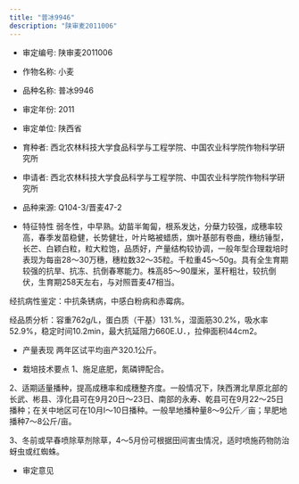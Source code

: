 ```yaml
---
title: "普冰9946"
description: "陕审麦2011006"
---
```

* 审定编号:  陕审麦2011006

*  作物名称:  小麦

*  品种名称:  普冰9946

*  审定年份:  2011

*  审定单位:  陕西省

* 育种者:  西北农林科技大学食品科学与工程学院、中国农业科学院作物科学研究所

*  申请者:  西北农林科技大学食品科学与工程学院、中国农业科学院作物科学研究所

*  品种来源:  Q104-3/晋麦47-2

*  特征特性
弱冬性，中早熟。幼苗半匍匐，根系发达，分蘖力较强，成穗率较高，春季发苗稳健，长势健壮，叶片略被蜡质，旗叶基部有卷曲，穗纺锤型，长芒、白颖白粒，粒大粒饱，品质好，产量结构较协调，一般年型合理栽培时表现为每亩28～30万穗，穗粒数32～35粒。千粒重45～50g。具有全生育期较强的抗旱、抗冻、抗倒春寒能力。株高85～90厘米，茎秆粗壮，较抗倒伏，生育期258天左右，与对照晋麦47相当。
经抗病性鉴定：中抗条锈病，中感白粉病和赤霉病。
经品质分析：容重762g/L，蛋白质（干基）131.%，湿面筋30.2%，吸水率52.9%，稳定时间10.2min，最大抗延阻力660E.U．，拉伸面积l44cm2。


*  产量表现
两年区试平均亩产320.1公斤。

*  栽培技术要点
1、施足底肥，氮磷钾配合。
2、适期适量播种，提高成穗率和成穗整齐度。一般情况下，陕西渭北旱原北部的长武、彬县、淳化县可在9月20日～23日、南部的永寿、乾县可在9月22～25日播种；在关中地区可在10月l～10日播种。一般旱地播种量8～9公斤／亩；旱肥地播种7～8公斤/亩。
3、冬前或早春喷除草剂除草，4～5月份可根据田间害虫情况，适时喷施药物防治蚜虫或红蜘蛛。


*  审定意见

